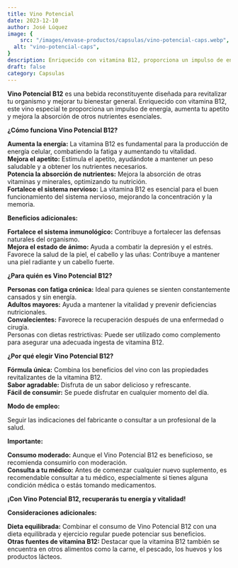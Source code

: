 ```yaml
---
title: Vino Potencial
date: 2023-12-10
author: José Lúquez
image: {
 	src: "/images/envase-productos/capsulas/vino-potencial-caps.webp",
  alt: "vino-potencial-caps",
}
description: Enriquecido con vitamina B12, proporciona un impulso de energía, aumenta tu apetito y mejora la absorción de nutrientes esenciales
draft: false
category: Capsulas
---
```



**Vino Potencial B12** es una bebida reconstituyente diseñada para revitalizar tu organismo y mejorar tu bienestar general. Enriquecido con vitamina B12, este vino especial te proporciona un impulso de energía, aumenta tu apetito y mejora la absorción de otros nutrientes esenciales.

**¿Cómo funciona Vino Potencial B12?**

**Aumenta la energía:** La vitamina B12 es fundamental para la producción de energía celular, combatiendo la fatiga y aumentando tu vitalidad.   
**Mejora el apetito:** Estimula el apetito, ayudándote a mantener un peso saludable y a obtener los nutrientes necesarios.   
**Potencia la absorción de nutrientes:** Mejora la absorción de otras vitaminas y minerales, optimizando tu nutrición.   
**Fortalece el sistema nervioso:** La vitamina B12 es esencial para el buen funcionamiento del sistema nervioso, mejorando la concentración y la memoria.   

**Beneficios adicionales:**

**Fortalece el sistema inmunológico:** Contribuye a fortalecer las defensas naturales del organismo.   
**Mejora el estado de ánimo:** Ayuda a combatir la depresión y el estrés.   
Favorece la salud de la piel, el cabello y las uñas: Contribuye a mantener una piel radiante y un cabello fuerte.

**¿Para quién es Vino Potencial B12?**

**Personas con fatiga crónica:** Ideal para quienes se sienten constantemente cansados y sin energía.   
**Adultos mayores:** Ayuda a mantener la vitalidad y prevenir deficiencias nutricionales.   
**Convalecientes:** Favorece la recuperación después de una enfermedad o cirugía.   
Personas con dietas restrictivas: Puede ser utilizado como complemento para asegurar una adecuada ingesta de vitamina B12.

**¿Por qué elegir Vino Potencial B12?**

**Fórmula única:** Combina los beneficios del vino con las propiedades revitalizantes de la vitamina B12.   
**Sabor agradable:** Disfruta de un sabor delicioso y refrescante.   
**Fácil de consumir:** Se puede disfrutar en cualquier momento del día.   

**Modo de empleo:**

Seguir las indicaciones del fabricante o consultar a un profesional de la salud.

**Importante:**

**Consumo moderado:** Aunque el Vino Potencial B12 es beneficioso, se recomienda consumirlo con moderación.   
**Consulta a tu médico:** Antes de comenzar cualquier nuevo suplemento, es recomendable consultar a tu médico, especialmente si tienes alguna condición médica o estás tomando medicamentos.   

**¡Con Vino Potencial B12, recuperarás tu energía y vitalidad!**

**Consideraciones adicionales:**

**Dieta equilibrada:** Combinar el consumo de Vino Potencial B12 con una dieta equilibrada y ejercicio regular puede potenciar sus beneficios.   
**Otras fuentes de vitamina B12:** Destacar que la vitamina B12 también se encuentra en otros alimentos como la carne, el pescado, los huevos y los productos lácteos.   
